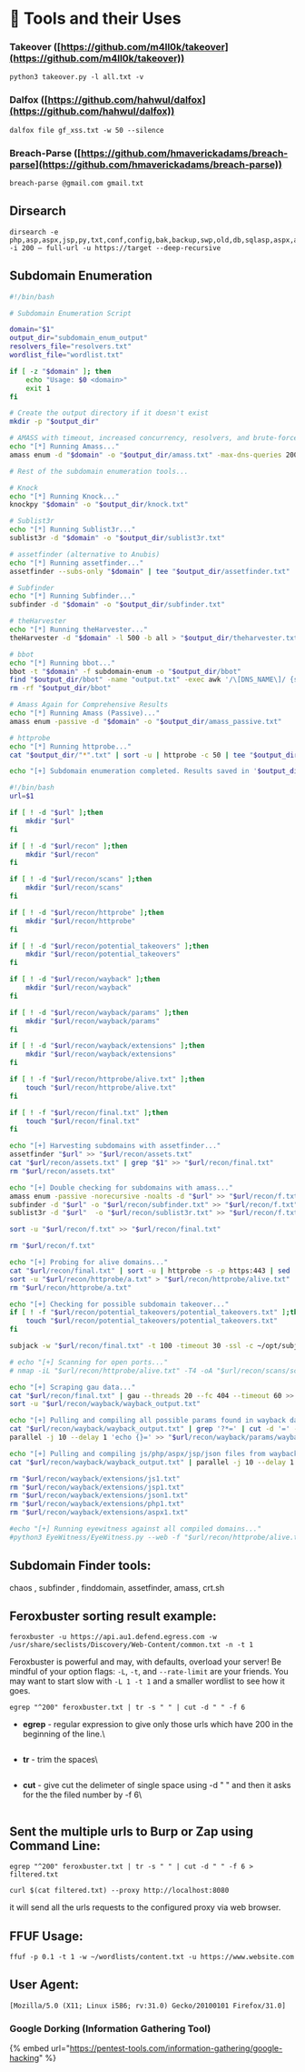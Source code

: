 # 🔧 Tools and their Uses

### Takeover ([https://github.com/m4ll0k/takeover](https://github.com/m4ll0k/takeover))

```
python3 takeover.py -l all.txt -v
```

### Dalfox ([https://github.com/hahwul/dalfox](https://github.com/hahwul/dalfox))

```
dalfox file gf_xss.txt -w 50 --silence
```

### Breach-Parse ([https://github.com/hmaverickadams/breach-parse](https://github.com/hmaverickadams/breach-parse))

```
breach-parse @gmail.com gmail.txt
```

## Dirsearch

```
dirsearch -e php,asp,aspx,jsp,py,txt,conf,config,bak,backup,swp,old,db,sqlasp,aspx,aspx~,asp~,py,py~,rb,rb~,php,php~,bak,bkp,cache,cgi,conf,csv,html,inc,jar,js,json,jsp,jsp~,lock,log,rar,old,sql,sql.gz,sql.zip,sql.tar.gz,sql~,swp,swp~,tar,tar.bz2,tar.gz,txt,wadl,zip -i 200 — full-url -u https://target --deep-recursive
```

## Subdomain Enumeration

```bash
#!/bin/bash

# Subdomain Enumeration Script

domain="$1"
output_dir="subdomain_enum_output"
resolvers_file="resolvers.txt"
wordlist_file="wordlist.txt"

if [ -z "$domain" ]; then
    echo "Usage: $0 <domain>"
    exit 1
fi

# Create the output directory if it doesn't exist
mkdir -p "$output_dir"

# AMASS with timeout, increased concurrency, resolvers, and brute-force enumeration
echo "[*] Running Amass..."
amass enum -d "$domain" -o "$output_dir/amass.txt" -max-dns-queries 200 -rf "$resolvers_file" -passive -brute -w "$wordlist_file" -timeout 15

# Rest of the subdomain enumeration tools...

# Knock
echo "[*] Running Knock..."
knockpy "$domain" -o "$output_dir/knock.txt"

# Sublist3r
echo "[*] Running Sublist3r..."
sublist3r -d "$domain" -o "$output_dir/sublist3r.txt"

# assetfinder (alternative to Anubis)
echo "[*] Running assetfinder..."
assetfinder --subs-only "$domain" | tee "$output_dir/assetfinder.txt"

# Subfinder
echo "[*] Running Subfinder..."
subfinder -d "$domain" -o "$output_dir/subfinder.txt"

# theHarvester
echo "[*] Running theHarvester..."
theHarvester -d "$domain" -l 500 -b all > "$output_dir/theharvester.txt"

# bbot
echo "[*] Running bbot..."
bbot -t "$domain" -f subdomain-enum -o "$output_dir/bbot"
find "$output_dir/bbot" -name "output.txt" -exec awk '/\[DNS_NAME\]/ {sub(/\[DNS_NAME\]\s+/, ""); print $1}' {} \; > "$output_dir/bbot.txt"
rm -rf "$output_dir/bbot"

# Amass Again for Comprehensive Results
echo "[*] Running Amass (Passive)..."
amass enum -passive -d "$domain" -o "$output_dir/amass_passive.txt"

# httprobe
echo "[*] Running httprobe..."
cat "$output_dir/"*".txt" | sort -u | httprobe -c 50 | tee "$output_dir/httprobe.txt"

echo "[+] Subdomain enumeration completed. Results saved in '$output_dir' directory."

```

```bash
#!/bin/bash
url=$1

if [ ! -d "$url" ];then
    mkdir "$url"
fi

if [ ! -d "$url/recon" ];then
    mkdir "$url/recon"
fi

if [ ! -d "$url/recon/scans" ];then
    mkdir "$url/recon/scans"
fi

if [ ! -d "$url/recon/httprobe" ];then
    mkdir "$url/recon/httprobe"
fi

if [ ! -d "$url/recon/potential_takeovers" ];then
    mkdir "$url/recon/potential_takeovers"
fi

if [ ! -d "$url/recon/wayback" ];then
    mkdir "$url/recon/wayback"
fi

if [ ! -d "$url/recon/wayback/params" ];then
    mkdir "$url/recon/wayback/params"
fi

if [ ! -d "$url/recon/wayback/extensions" ];then
    mkdir "$url/recon/wayback/extensions"
fi

if [ ! -f "$url/recon/httprobe/alive.txt" ];then
    touch "$url/recon/httprobe/alive.txt"
fi

if [ ! -f "$url/recon/final.txt" ];then
    touch "$url/recon/final.txt"
fi

echo "[+] Harvesting subdomains with assetfinder..."
assetfinder "$url" >> "$url/recon/assets.txt"
cat "$url/recon/assets.txt" | grep "$1" >> "$url/recon/final.txt"
rm "$url/recon/assets.txt"

echo "[+] Double checking for subdomains with amass..."
amass enum -passive -norecursive -noalts -d "$url" >> "$url/recon/f.txt"
subfinder -d "$url" -o "$url/recon/subfinder.txt" >> "$url/recon/f.txt"
sublist3r -d "$url"  -o "$url/recon/sublist3r.txt" >> "$url/recon/f.txt"

sort -u "$url/recon/f.txt" >> "$url/recon/final.txt"

rm "$url/recon/f.txt"

echo "[+] Probing for alive domains..."
cat "$url/recon/final.txt" | sort -u | httprobe -s -p https:443 | sed 's/https\?:\/\///' | tr -d ':443' >> "$url/recon/httprobe/a.txt"
sort -u "$url/recon/httprobe/a.txt" > "$url/recon/httprobe/alive.txt"
rm "$url/recon/httprobe/a.txt"

echo "[+] Checking for possible subdomain takeover..."
if [ ! -f "$url/recon/potential_takeovers/potential_takeovers.txt" ];then
    touch "$url/recon/potential_takeovers/potential_takeovers.txt"
fi

subjack -w "$url/recon/final.txt" -t 100 -timeout 30 -ssl -c ~/opt/subjack/fingerprints.json -v 3 -o "$url/recon/potential_takeovers/potential_takeovers.txt"

# echo "[+] Scanning for open ports..."
# nmap -iL "$url/recon/httprobe/alive.txt" -T4 -oA "$url/recon/scans/scanned.txt"

echo "[+] Scraping gau data..."
cat "$url/recon/final.txt" | gau --threads 20 --fc 404 --timeout 60 >> "$url/recon/wayback/wayback_output.txt"
sort -u "$url/recon/wayback/wayback_output.txt"

echo "[+] Pulling and compiling all possible params found in wayback data..."
cat "$url/recon/wayback/wayback_output.txt" | grep '?*=' | cut -d '=' -f 1 | sort -u >> "$url/recon/wayback/params/wayback_params.txt"
parallel -j 10 --delay 1 'echo {}=' >> "$url/recon/wayback/params/wayback_params.txt" :::: "$url/recon/wayback/params/wayback_params.txt"

echo "[+] Pulling and compiling js/php/aspx/jsp/json files from wayback output..."
cat "$url/recon/wayback/wayback_output.txt" | parallel -j 10 --delay 1 'ext={##*.}; if [[ "$ext" == "js" ]]; then echo {} >> "$url/recon/wayback/extensions/js1.txt"; sort -u "$url/recon/wayback/extensions/js1.txt" >> "$url/recon/wayback/extensions/js.txt"; elif [[ "$ext" == "html" ]]; then echo {} >> "$url/recon/wayback/extensions/jsp1.txt"; sort -u "$url/recon/wayback/extensions/jsp1.txt" >> "$url/recon/wayback/extensions/jsp.txt"; elif [[ "$ext" == "json" ]]; then echo {} >> "$url/recon/wayback/extensions/json1.txt"; sort -u "$url/recon/wayback/extensions/json1.txt" >> "$url/recon/wayback/extensions/json.txt"; elif [[ "$ext" == "php" ]]; then echo {} >> "$url/recon/wayback/extensions/php1.txt"; sort -u "$url/recon/wayback/extensions/php1.txt" >> "$url/recon/wayback/extensions/php.txt"; elif [[ "$ext" == "aspx" ]]; then echo {} >> "$url/recon/wayback/extensions/aspx1.txt"; sort -u "$url/recon/wayback/extensions/aspx1.txt" >> "$url/recon/wayback/extensions/aspx.txt"; fi' :::: "$url/recon/wayback/wayback_output.txt"

rm "$url/recon/wayback/extensions/js1.txt"
rm "$url/recon/wayback/extensions/jsp1.txt"
rm "$url/recon/wayback/extensions/json1.txt"
rm "$url/recon/wayback/extensions/php1.txt"
rm "$url/recon/wayback/extensions/aspx1.txt"

#echo "[+] Running eyewitness against all compiled domains..."
#python3 EyeWitness/EyeWitness.py --web -f "$url/recon/httprobe/alive.txt" -d "$url/recon/eyewitness" --resolve
```

## Subdomain Finder tools:

chaos , subfinder , finddomain, assetfinder, amass, crt.sh

## Feroxbuster sorting result example:

```
feroxbuster -u https://api.au1.defend.egress.com -w /usr/share/seclists/Discovery/Web-Content/common.txt -n -t 1
```

Feroxbuster is powerful and may, with defaults, overload your server! Be mindful of your option flags: `-L`, `-t`, and `--rate-limit` are your friends. You may want to start slow with `-L 1 -t 1` and a smaller wordlist to see how it goes.

```
egrep "^200" feroxbuster.txt | tr -s " " | cut -d " " -f 6

```

*   **egrep** - regular expression to give only those urls which have 200 in the beginning of the line.\


    <figure><img src=".gitbook/assets/image (3).png" alt=""><figcaption></figcaption></figure>


*   **tr** - trim the spaces\


    <figure><img src=".gitbook/assets/image.png" alt=""><figcaption></figcaption></figure>


*   **cut** - give cut the delimeter of single space using -d " " and then it asks for the the filed number by -f 6\


    <figure><img src=".gitbook/assets/image (2).png" alt=""><figcaption></figcaption></figure>

## Sent the multiple urls to Burp or Zap using Command Line:&#x20;

```
egrep "^200" feroxbuster.txt | tr -s " " | cut -d " " -f 6 > filtered.txt
```

```
curl $(cat filtered.txt) --proxy http://localhost:8080
```

it will send all the urls requests to the configured proxy via web browser.

## FFUF Usage:

```
ffuf -p 0.1 -t 1 -w ~/wordlists/content.txt -u https://www.website.com
```

## User Agent:

```
[Mozilla/5.0 (X11; Linux i586; rv:31.0) Gecko/20100101 Firefox/31.0]
```

### Google Dorking (Information Gathering Tool)

{% embed url="https://pentest-tools.com/information-gathering/google-hacking" %}

